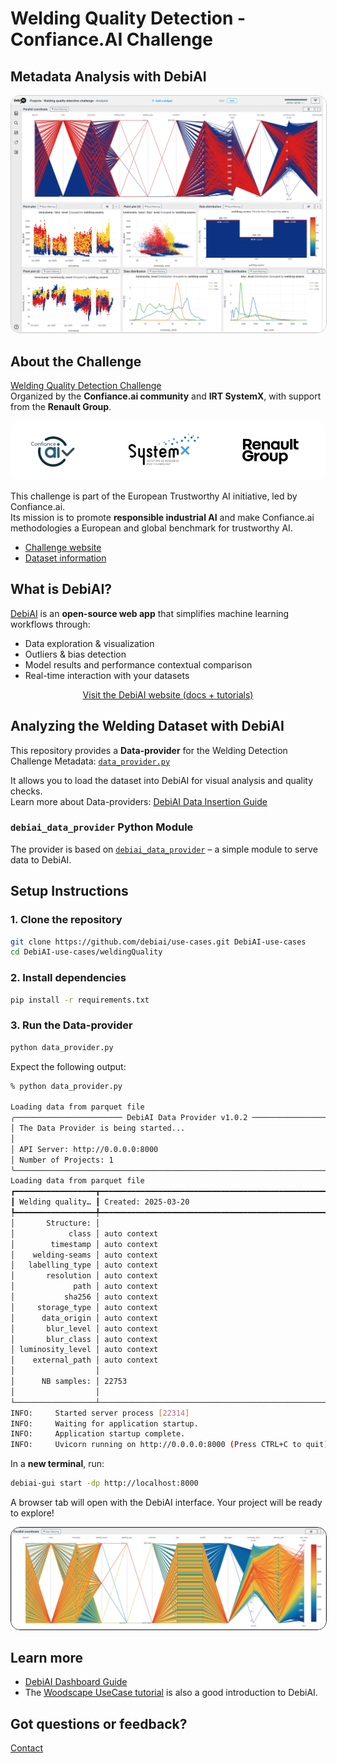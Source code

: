 # Welding Quality Detection - Confiance.AI Challenge

## Metadata Analysis with DebiAI

<div align="center">
    <img src="images/MetadataAnalysis.png" alt="Metadata Analysis Partners" width="800" style="border-radius: 15px; border: 1px solid #ccc;" />
</div>

## About the Challenge

[Welding Quality Detection Challenge](https://confianceai.github.io/Welding-Quality-Detection-Challenge/)  
Organized by the **Confiance.ai community** and **IRT SystemX**, with support from the **Renault Group**.

<div align="center">
    <img src="images/partners.png" alt="Partners" width="600" style="border-radius: 15px;" />
</div>

This challenge is part of the European Trustworthy AI initiative, led by Confiance.ai.  
Its mission is to promote **responsible industrial AI** and make Confiance.ai methodologies a European and global benchmark for trustworthy AI.

- [Challenge website](https://confianceai.github.io/Welding-Quality-Detection-Challenge/)
- [Dataset information](https://confianceai.github.io/Welding-Quality-Detection-Challenge/docs/dataset/)

## What is DebiAI?

[DebiAI](https://debiai.irt-systemx.fr/) is an **open-source web app** that simplifies machine learning workflows through:

- Data exploration & visualization
- Outliers & bias detection
- Model results and performance contextual comparison
- Real-time interaction with your datasets

<div align="center">
    <a href="https://debiai.irt-systemx.fr/">
        Visit the DebiAI website (docs + tutorials)
    </a>
</div>

## Analyzing the Welding Dataset with DebiAI

This repository provides a **Data-provider** for the Welding Detection Challenge Metadata: [`data_provider.py`](data_provider.py)

It allows you to load the dataset into DebiAI for visual analysis and quality checks.  
Learn more about Data-providers: [DebiAI Data Insertion Guide](https://debiai.irt-systemx.fr/dataInsertion/dataProviders/)

### `debiai_data_provider` Python Module

The provider is based on [`debiai_data_provider`](https://github.com/debiai/easy-data-provider) – a simple module to serve data to DebiAI.

## Setup Instructions

### 1. Clone the repository

```bash
git clone https://github.com/debiai/use-cases.git DebiAI-use-cases
cd DebiAI-use-cases/weldingQuality
```

### 2. Install dependencies

```bash
pip install -r requirements.txt
```

### 3. Run the Data-provider

```bash
python data_provider.py
```

Expect the following output:

```bash
% python data_provider.py

Loading data from parquet file
╭──────────────────────── DebiAI Data Provider v1.0.2 ─────────────────────────╮
│ The Data Provider is being started...                                        │
│                                                                              │
│ API Server: http://0.0.0.0:8000                                              │
│ Number of Projects: 1                                                        │
╰──────────────────────────────────────────────────────────────────────────────╯
Loading data from parquet file
┏━━━━━━━━━━━━━━━━━━┳━━━━━━━━━━━━━━━━━━━━━━━━━━━━━━━━━━━━━━━━━━━━━━━━━━━━━━━━━━━┓
┃ Welding quality… ┃ Created: 2025-03-20                                       ┃
┡━━━━━━━━━━━━━━━━━━╇━━━━━━━━━━━━━━━━━━━━━━━━━━━━━━━━━━━━━━━━━━━━━━━━━━━━━━━━━━━┩
│       Structure: │                                                           │
│            class │ auto context                                              │
│        timestamp │ auto context                                              │
│    welding-seams │ auto context                                              │
│   labelling_type │ auto context                                              │
│       resolution │ auto context                                              │
│             path │ auto context                                              │
│           sha256 │ auto context                                              │
│     storage_type │ auto context                                              │
│      data_origin │ auto context                                              │
│       blur_level │ auto context                                              │
│       blur_class │ auto context                                              │
│ luminosity_level │ auto context                                              │
│    external_path │ auto context                                              │
│                  │                                                           │
│      NB samples: │ 22753                                                     │
│                  │                                                           │
└──────────────────┴───────────────────────────────────────────────────────────┘
INFO:     Started server process [22314]
INFO:     Waiting for application startup.
INFO:     Application startup complete.
INFO:     Uvicorn running on http://0.0.0.0:8000 (Press CTRL+C to quit)
```

In a **new terminal**, run:

```bash
debiai-gui start -dp http://localhost:8000
```

A browser tab will open with the DebiAI interface.
Your project will be ready to explore!

<div style="text-align: center;">
    <img src="images/parallel_coordinates.png" alt="Parallel Coordinates" style="border-radius: 15px; border: 1px solid;"/>
</div>

## Learn more

- [DebiAI Dashboard Guide](https://debiai.irt-systemx.fr/dashboard/)
- The [Woodscape UseCase tutorial](../woodscape/README.md) is also a good introduction to DebiAI.

## Got questions or feedback?

[Contact](https://debiai.irt-systemx.fr/meta/contact.html#contact)
